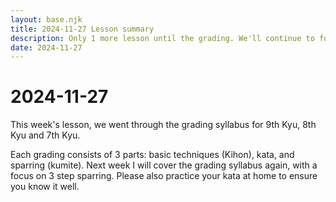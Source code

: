 ```yaml
---
layout: base.njk
title: 2024-11-27 Lesson summary
description: Only 1 more lesson until the grading. We'll continue to focus on the grading syllabus. Tonight we went through 9th - 7th Kyu Grading syllabus.
date: 2024-11-27
---
```

# 2024-11-27

This week's lesson, we went through the grading syllabus for 9th Kyu, 8th Kyu and 7th Kyu. 

Each grading consists of 3 parts: basic techniques (Kihon), kata, and sparring (kumite). Next week I will cover the grading syllabus again, with a focus on 3 step sparring. Please also practice your kata at home to ensure you know it well.
